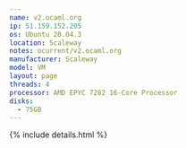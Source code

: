 ```yaml
---
name: v2.ocaml.org
ip: 51.159.152.205
os: Ubuntu 20.04.3
location: Scaleway
notes: ocurrent/v2.ocaml.org
manufacturer: Scaleway
model: VM
layout: page
threads: 4
processor: AMD EPYC 7282 16-Core Processor
disks:
  - 75GB
---
```

{% include details.html %} 

